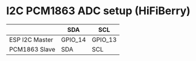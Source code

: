 # I2C PCM1863 ADC setup (HiFiBerry)

|                  | SDA            | SCL            |
| ---------------- | -------------- | -------------- |
| ESP I2C Master   | GPIO_14        | GPIO_13        |
| PCM1863 Slave    | SDA            | SCL            |

